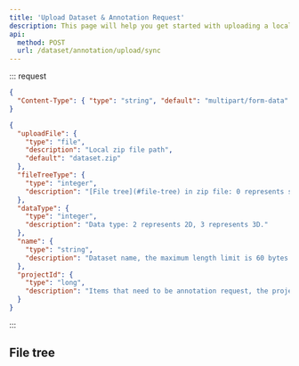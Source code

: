 ```yaml
---
title: 'Upload Dataset & Annotation Request'
description: This page will help you get started with uploading a local dataset zip file to Rosetta synchronously, and annotation request, the file size should be less than 100MB, and you need to put the files according to [File tree](#file-tree).
api:
  method: POST
  url: /dataset/annotation/upload/sync
---
```


::: request

```json [headers]
{
  "Content-Type": { "type": "string", "default": "multipart/form-data" }
}
```

```json [body:form]
{
  "uploadFile": {
    "type": "file",
    "description": "Local zip file path",
    "default": "dataset.zip"
  },
  "fileTreeType": {
    "type": "integer",
    "description": "[File tree](#file-tree) in zip file: 0 represents sensor oriented."
  },
  "dataType": {
    "type": "integer",
    "description": "Data type: 2 represents 2D, 3 represents 3D."
  },
  "name": {
    "type": "string",
    "description": "Dataset name, the maximum length limit is 60 bytes."
  },
  "projectId": {
    "type": "long",
    "description": "Items that need to be annotation request, the project id which returned by [Create Project](/projects/create-project)"
  }
}
```

:::

<!--@include: common-response.md-->

## File tree

<!--@include: file-tree.md-->
